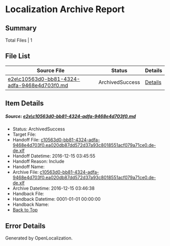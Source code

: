 # <a name='report-top'></a> Localization Archive Report

## Summary
 Total Files | 1

## File List
 Source File | Status | Details 
 ----------- | ------ | ------- 
 [e2e\c10563d0-bb81-4324-adfa-9468e4d703f0.md](https://github.com/OpenLocalizationTestOrg/ol-test0/blob/8796053def0a8c208cdfec1896a875798f8ebad3/e2e/c10563d0-bb81-4324-adfa-9468e4d703f0.md) | ArchivedSuccess | [Details](#7108eed679d7f500f2d3af793447e3fb7668c00b5)

## Item Details
##### <a name='7108eed679d7f500f2d3af793447e3fb7668c00b5'></a> Source: [e2e\c10563d0-bb81-4324-adfa-9468e4d703f0.md](https://github.com/OpenLocalizationTestOrg/ol-test0/blob/8796053def0a8c208cdfec1896a875798f8ebad3/e2e/c10563d0-bb81-4324-adfa-9468e4d703f0.md)
* Status: ArchivedSuccess
* Target File: 
* Handoff File: [c10563d0-bb81-4324-adfa-9468e4d703f0.ea020db87dd572d37a93c8018551acf079a71ce0.de-de.xlf](https://github.com/OpenLocalizationTestOrg/ol-test0-handoff/blob/c649392ab6f223f700faa4c131f36d7c3a101d29/ol-handoff/OpenLocalizationTestOrg/ol-test0-dede/xinjiang/ht/c10563d0-bb81-4324-adfa-9468e4d703f0.ea020db87dd572d37a93c8018551acf079a71ce0.de-de.xlf)
* Handoff Datetime: 2016-12-15 03:45:55
* Handoff Reason: Include
* Handoff Name: 
* Archive File: [c10563d0-bb81-4324-adfa-9468e4d703f0.ea020db87dd572d37a93c8018551acf079a71ce0.de-de.xlf](https://github.com/OpenLocalizationTestOrg/ol-test0-handoff/blob/ac75ce157fd1ede2dc4560ea061919c7ca7c8e2c/ol-archive/OpenLocalizationTestOrg/ol-test0-dede/xinjiang/ht/c10563d0-bb81-4324-adfa-9468e4d703f0.ea020db87dd572d37a93c8018551acf079a71ce0.de-de.xlf)
* Archive Datetime: 2016-12-15 03:46:38
* Handback File: 
* Handback Datetime: 0001-01-01 00:00:00
* Handback Name: 
* [Back to Top](#report-top)


## Error Details

Generated by OpenLocalization.
